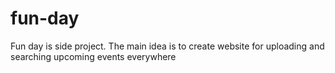 # fun-day
Fun day is side project. The main idea is to create website for uploading and searching upcoming events everywhere
